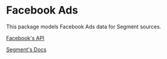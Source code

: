 # Facebook Ads

This package models Facebook Ads data for Segment sources.

[Facebook's API](https://developers.facebook.com/docs/marketing-api/using-the-api) 

[Segment's Docs](https://segment.com/docs/connections/sources/catalog/cloud-apps/facebook-ads/)
